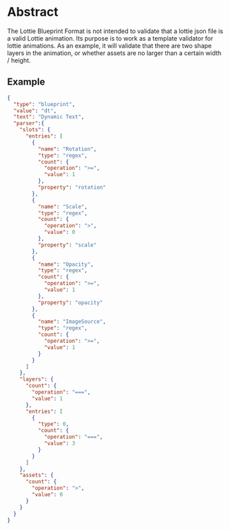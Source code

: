 # Abstract

The Lottie Blueprint Format is not intended to validate that a lottie json file is a valid Lottie animation. Its purpose is to work as a template validator for lottie animations. As an example, it will validate that there are two shape layers in the animation, or whether assets are no larger than a certain width / height.

## Example

```json
{
  "type": "blueprint",
  "value": "dt",
  "text": "Dynamic Text",
  "parser":{
    "slots": {
      "entries": [
        {
          "name": "Rotation",
          "type": "regex",
          "count": {
            "operation": ">=",
            "value": 1
          },
          "property": "rotation"
        },
        {
          "name": "Scale",
          "type": "regex",
          "count": {
            "operation": ">",
            "value": 0
          },
          "property": "scale"
        },
        {
          "name": "Opacity",
          "type": "regex",
          "count": {
            "operation": ">=",
            "value": 1
          },
          "property": "opacity"
        },
        {
          "name": "ImageSource",
          "type": "regex",
          "count": {
            "operation": ">=",
            "value": 1
          }
        }
      ]
    },
    "layers": {
      "count": {
        "operation": "===",
        "value": 1
      },
      "entries": [
        {
          "type": 0,
          "count": {
            "operation": "===",
            "value": 3
          }
        }
      ]
    },
    "assets": {
      "count": {
        "operation": ">",
        "value": 0
      }
    }
  }
}
```